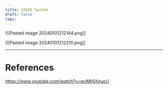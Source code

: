 ```yaml
---
title: CAGED System
draft: false
tags:
---
```



![[Pasted image 20240101212144.png]]

![[Pasted image 20240101212210.png]]

---
# References
https://www.youtube.com/watch?v=wvMHIXjruoU